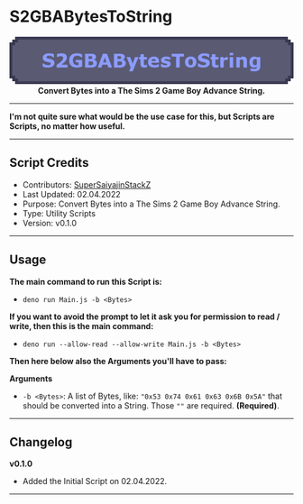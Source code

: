 # S2GBABytesToString

<p align="center">
	<img src="https://github.com/SuperSaiyajinStackZ/S2GBATestStuff/blob/main/resources/s2gbabytestostring.png" alt="Box Image"><br>
	<b>Convert Bytes into a The Sims 2 Game Boy Advance String.</b><br>
</p><hr>

**I'm not quite sure what would be the use case for this, but Scripts are Scripts, no matter how useful.**
<hr>

## Script Credits
- Contributors: [SuperSaiyajinStackZ](https://github.com/SuperSaiyajinStackZ)
- Last Updated: 02.04.2022
- Purpose: Convert Bytes into a The Sims 2 Game Boy Advance String.
- Type: Utility Scripts
- Version: v0.1.0
<hr>

## Usage
**The main command to run this Script is:**
- `deno run Main.js -b <Bytes>`

**If you want to avoid the prompt to let it ask you for permission to read / write, then this is the main command:**
- `deno run --allow-read --allow-write Main.js -b <Bytes>`

**Then here below also the Arguments you'll have to pass:**

**Arguments**
- `-b <Bytes>`: A list of Bytes, like: `"0x53 0x74 0x61 0x63 0x6B 0x5A"` that should be converted into a String. Those `""` are required.  **(Required)**.
<hr>

## Changelog
**v0.1.0**
- Added the Initial Script on 02.04.2022.
<hr>